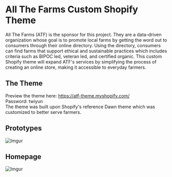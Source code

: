 # All The Farms Custom Shopify Theme

All The Farms (ATF) is the sponsor for this project. They are a data-driven organization whose goal is to promote local farms by getting the word out to consumers through their online directory. Using the directory, consumers can find farms that support ethical and sustainable practices which includes criteria such as BIPOC led, veteran led, and certified organic. This custom Shopify theme will expand ATF's services by simplifying the process of creating an online store, making it accessible to everyday farmers.

## The Theme

Preview the theme here: https://atf-theme.myshopify.com/<br />
Password: twiyun<br />
The theme was built upon Shopify's reference Dawn theme which was customized to better serve farmers.

## Prototypes
![Imgur](https://i.imgur.com/EMr3B4m.png)

## Homepage
![Imgur](https://i.imgur.com/pU7LGE1.png)
